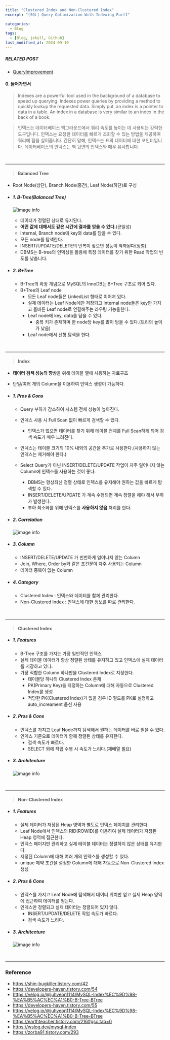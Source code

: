 ```yaml
---
title: "Clustered Index and Non-Clustered Index"
excerpt: "[SQL] Query Optimization With Indexing Part1"

categories:
  - Blog
tags:
  - [Blog, jekyll, Github]
last_modified_at: 2024-09-10
---
```


##### RELATED POST
-  [QueryImprovement](/blog/SQL-QueryImprovment/)

#### 0. 들어가면서

  > Indexes are a powerful tool used in the background of a database to speed up querying. Indexes power queries by providing a method to quickly lookup the requested data.
  Simply put, an index is a pointer to data in a table. An index in a database is very similar to an index in the back of a book.
  
  > 인덱스는 데이터베이스 백그라운드에서 쿼리 속도를 높이는 데 사용되는 강력한 도구입니다. 인덱스는 요청한 데이터를 빠르게 조회할 수 있는 방법을 제공하여 쿼리에 힘을 실어줍니다.
  간단히 말해, 인덱스는 표의 데이터에 대한 포인터입니다. 데이터베이스의 인덱스는 책 뒷면의 인덱스와 매우 유사합니다.

<br />

---

> #### Balanced Tree

  - Root Node(상단), Branch Node(중간), Leaf Node(하단)로 구성

  - ##### 1. B-Tree(Balanced Tree)
  
    ![image info](/assets/img/B-Tree.png)  
    <img src="/assets/img/B-Tree.png" alt="" width="0" height="0">
    - 데이터가 정렬된 상태로 유지된다.
    - **어떤 값에 대해서도 같은 시간에 결과를 얻을 수 있다.**(균일성)
    - Internal, Branch node에 key와 data를 담을 수 있다.
    - 모든 node를 탐색한다.
    - INSERT/UPDATE/DELETE의 반복이 잦으면 성능이 악화된다(정렬).
    - DBMS는 B-tree의 인덱싱을 활용해 특정 데이터를 찾기 위한 Read 작업의 빈도를 낮춥니다.



  - ##### 2. B+Tree

    - B-Tree의 확장 개념으로 MySQL의 InnoDB는 B+Tree 구조로 되어 있다.
    - B+Tree의 Leaf node
      - 모든 Leaf node들은 LinkedList 형태로 이어져 있다.
      - 실제 데이터는 Leaf Node에만 저장되고 Internal node들은 key만 가지고 올바른 Leaf node로 연결해주는 라우팅 기능을한다.
      - Leaf node에 key, data를 담을 수 있다.
        - 중복 키가 존재하며 한 node당 key를 많이 담을 수 있다.(트리의 높이가 낮음)
      - Leaf node에서 선형 탐색을 한다.


<br />

---

> #### Index

  - **데이터 검색 성능의 향상**을 위해 테이블 열에 사용하는 자료구조
  - 단일/여러 개의 Column을 이용하여 인덱스 생성이 가능하다.

  - ##### 1. Pros & Cons

    - Query 부하가 감소하여 시스템 전체 성능이 높아진다.
    - 인덱스 사용 시 Full Scan 없이 빠르게 검색할 수 있다.
      - 인덱스가 없으면 데이터를 찾기 위해 테이블 전체를 Full Scan하게 되어 검색 속도가 매우 느려진다.

    - 인덱스는 테이블 크기의 10% 내외의 공간을 추가로 사용한다.(사용하지 않는 인덱스는 제거해야 한다.)
    - Select Query가 아닌 INSERT/DELETE/UPDATE 작업이 자주 일어나지 않는 Column에 인덱스를 사용하는 것이 좋다.
      - DBMS는 항상최신 정렬 상태로 인덱스를 유지해야 원하는 값을 빠르게 탐색할 수 있다.
      - INSERT/DELETE/UPDATE 가 계속 수행되면 계속 정렬을 해야 해서 부하가 발생한다.
      - 부하 최소화를 위해 인덱스를 **사용하지 않음** 처리를 한다.

  - ##### 2. Correlation
  
    ![image info](/assets/img/FullScan.png)  
    <img src="/assets/img/FullScan.png" alt="" width="0" height="0">

  - ##### 3. Column

    - INSERT/DELETE/UPDATE 가 빈번하게 일어나지 않는 Column
    - Join, Where, Order by와 같은 조건문이 자주 사용되는 Column
    - 데이터 중복이 없는 Column

  - ##### 4. Category

    - Clustered Index : 인덱스와 데이터를 함께 관리한다.
    - Non-Clustered Index : 인덱스에 대한 정보를 따로 관리한다.

<br />

---

> #### Clustered Index

  - ##### 1. Features
    - B-Tree 구조를 가지는 가장 일반적인 인덱스
    - 실제 테이블 데이터가 항상 정렬된 상태를 유지하고 있고 인덱스에 실제 데이터를 저장하고 있다.
    - 가장 적합한 Column 하나만을 Clustered Index로 지정한다.
      - 테이블당 하나의 Clustered Index 존재
      - PK(Primary Key)을 지정하는 Column에 대해 자동으로 Clustered Index를 생성 
      - 적당한 PK(Clustered Index)가 없을 경우 ID 필드를 PK로 설정하고 auto_increament 옵션 사용

  - ##### 2. Pros & Cons

    - 인덱스를 가지고 Leaf Node까지 탐색해서 원하는 데이터를 바로 얻을 수 있다.
    - 인덱스 기준으로 데이터가 함께 정렬된 상태를 유지한다.
      - 검색 속도가 빠르다.
      - SELECT 외에 작업 수행 시 속도가 느리다.(재배열 필요)

  - ##### 3. Architecture

    ![image info](/assets/img/clustered.png)
    <img src="/assets/img/clustered.png" alt="" width="0" height="0">



<br />

---

> #### Non-Clustered Index

  - ##### 1. Features

    - 실제 데이터가 저장된 Heap 영역과 별도로 인덱스 페이지를 관리한다.
    - Leaf Node에서 인덱스의 RID(ROWID)를 이용하여 실제 데이터가 저장된 Heap 영역에 접근한다.
    - 인덱스 페이지만 관리하고 실제 테이블 데이터는 정렬하지 않은 상태를 유지한다.
    -  지정된 Column에 대해 여러 개의 인덱스를 생성할 수 있다.
      - unique 제약 조건을 설정한 Column에 대해 자동으로 Non-Clustered Index 생성

  - ##### 2. Pros & Cons

    - 인덱스를 가지고 Leaf Node에 탐색해서 데이터 위치만 얻고 실제 Heap 영역에 접근하여 데이터를 얻는다.
    - 인덱스만 정렬되고 실제 데이터는 정렬되어 있지 않다.
      - INSERT/UPDATE/DELETE 작업 속도가 빠르다.
      - 검색 속도가 느리다.
      
  - ##### 3. Architecture

    ![image info](/assets/img/nonclustered.png)
    <img src="/assets/img/nonclustered.png" alt="" width="0" height="0">

<br />

---

### Reference


- https://shin-bugkiller.tistory.com/42
- https://developers-haven.tistory.com/54
- https://velog.io/@juhyeon1114/MySQL-Index%EC%9D%98-%EA%B5%AC%EC%A1%B0-B-Tree-BTree
- https://developers-haven.tistory.com/55
- https://velog.io/@juhyeon1114/MySQL-Index%EC%9D%98-%EA%B5%AC%EC%A1%B0-B-Tree-BTree
- https://earthteacher.tistory.com/216#gsc.tab=0
- https://wslog.dev/mysql-index
- https://zorba91.tistory.com/293